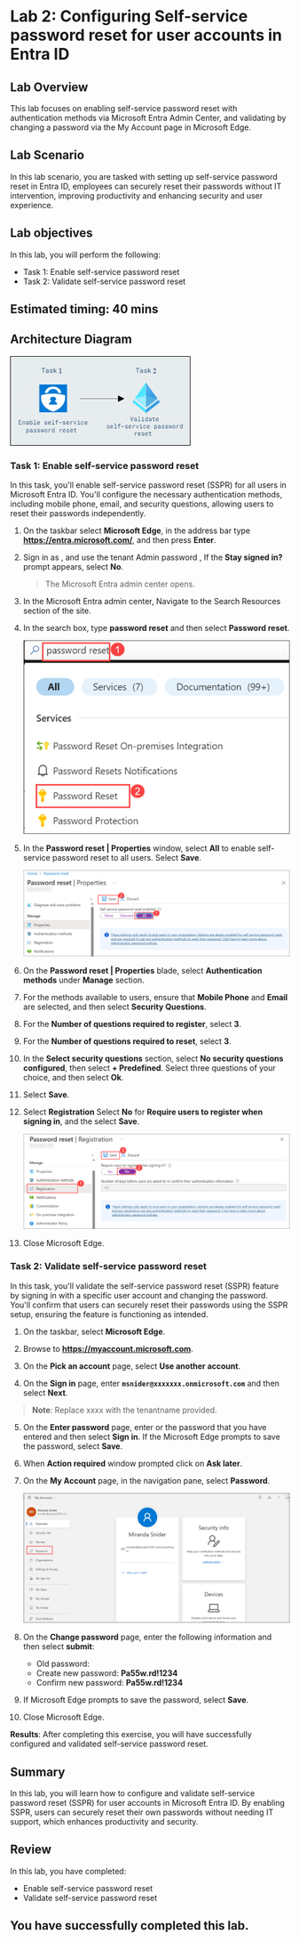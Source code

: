 # Lab 2: Configuring Self-service password reset for user accounts in Entra ID

## Lab Overview 

This lab focuses on enabling self-service password reset with authentication methods via Microsoft Entra Admin Center, and validating by changing a password via the My Account page in Microsoft Edge.

## Lab Scenario

In this lab scenario, you are tasked with setting up self-service password reset in Entra ID, employees can securely reset their passwords without IT intervention, improving productivity and enhancing security and user experience.

## Lab objectives

In this lab, you will perform the following:

- Task 1: Enable self-service password reset
- Task 2: Validate self-service password reset

## Estimated timing: 40 mins

## Architecture Diagram

  ![Lab overview.](../media/hybl2.png)

### Task 1: Enable self-service password reset

In this task, you'll enable self-service password reset (SSPR) for all users in Microsoft Entra ID. You'll configure the necessary authentication methods, including mobile phone, email, and security questions, allowing users to reset their passwords independently. 

1. On the taskbar select **Microsoft Edge**, in the address bar type **https://entra.microsoft.com/**, and then press **Enter**.

2. Sign in as  **<inject key="AzureAdUserEmail"></inject>**, and use the tenant Admin password **<inject key="AzureAdUserPassword"></inject>**, If the **Stay signed in?** prompt appears, select **No**.  

   > The Microsoft Entra admin center opens.

3. In the Microsoft Entra admin center, Navigate to the Search Resources section of the site.

4. In the search box, type **password reset** and then select **Password reset**.

    ![](../media/hybrid2.png)

5. In the **Password reset | Properties** window, select **All** to enable self-service password reset to all users. Select **Save**.
  
    ![](../media/hybrid3.png)

6. On the **Password reset | Properties** blade, select **Authentication methods** under **Manage** section.

7. For the methods available to users, ensure that **Mobile Phone** and **Email** are selected, and then select **Security Questions**.

8. For the **Number of questions required to register**, select **3**.

9. For the **Number of questions required to reset**, select **3**.

10. In the **Select security questions** section, select **No security questions configured**, then select **+ Predefined**. Select three questions of your choice, and then select **Ok**.

11. Select **Save**.

12. Select **Registration** Select **No** for **Require users to register when signing in**, and the select **Save**.
    
    ![](../media/hybrid4.png)
 
13. Close Microsoft Edge.

### Task 2: Validate self-service password reset

In this task, you'll validate the self-service password reset (SSPR) feature by signing in with a specific user account and changing the password. You'll confirm that users can securely reset their passwords using the SSPR setup, ensuring the feature is functioning as intended.

1. On the taskbar, select **Microsoft Edge**.

2. Browse to **https://myaccount.microsoft.com**. 

3. On the **Pick an account** page, select **Use another account**.

4. On the **Sign in** page, enter **`msnider@xxxxxxx.onmicrosoft.com`** and then select **Next**.

  >**Note**: Replace xxxx with the tenantname provided.
  
5. On the **Enter password** page, enter **<inject key="AzureAdUserPassword"></inject>** or the password that you have entered and then select **Sign in**. If the Microsoft Edge prompts to save the password, select **Save**.

6. When **Action required** window prompted click on **Ask later**.
   
7. On the **My Account** page, in the navigation pane, select **Password**.

    ![](../media/lab2-8.png)

8. On the **Change password** page, enter the following information and then select **submit**:
     - Old password: **<inject key="AzureAdUserPassword"></inject>**
     - Create new password: **Pa55w.rd!1234**
     - Confirm new password: **Pa55w.rd!1234**

9. If Microsoft Edge prompts to save the password, select **Save**.

10. Close Microsoft Edge.

**Results**: After completing this exercise, you will have successfully configured and validated self-service password reset.

## Summary 
In this lab, you will learn how to configure and validate self-service password reset (SSPR) for user accounts in Microsoft Entra ID. By enabling SSPR, users can securely reset their own passwords without needing IT support, which enhances productivity and security.

## Review
In this lab, you have completed:

- Enable self-service password reset
- Validate self-service password reset

## You have successfully completed this lab.
